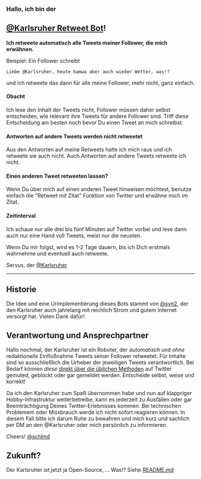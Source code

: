### Hallo, ich bin der 
## [\@Karlsruher Retweet Bot](https://twitter.com/Karlsruher "Karlsruher RT Bot")!

__Ich retweete automatisch alle Tweets meiner Follower, die mich erwähnen.__

Beispiel: Ein Follower schreibt
```
Liebe @Karlsruher, heute hamwa aber auch wieder Wetter, was!?
``` 
und ich retweete das dann für alle meine Follower, mehr nicht, ganz einfach.

#### Obacht
Ich lese den Inhalt der Tweets nicht, Follower müssen daher selbst entscheiden, wie relevant ihre Tweets für andere Follower sind. Triff diese Entscheidung am besten noch bevor Du einen Tweet an mich schreibst. 

#### Antworten auf andere Tweets werden nicht retweetet
Aus den Antworten auf meine Retweets halte ich mich raus und ich retweete sie auch nicht. Auch Antworten auf andere Tweets retweete ich nicht. 

#### Einen anderen Tweet retweeten lassen? 
Wenn Du über mich auf einen anderen Tweet hinweisen möchtest, benutze einfach die "Retweet mit Zitat" Funktion von Twitter und erwähne mich im Zitat.

#### Zeitinterval
Ich schaue nur alle drei bis fünf Minuten auf Twitter vorbei und lese dann auch nur eine Hand voll Tweets, meist nur die neusten.

Wenn Du mir folgst, wird es 1-2 Tage dauern, bis ich Dich erstmals wahrnehme und eventuell auch retweete.


Servus, der [\@Karlsruher](https://twitter.com/Karlsruher "Karlsruher RT Bot")

---

## Historie
Die Idee und eine Urimplementierung dieses Bots stammt von [\@syn2](https://twitter.com/syn2), der den Karlsruher auch jahrelang mit reichlich Strom und gutem Internet versorgt hat. Vielen Dank dafür!

## Verantwortung und Ansprechpartner

Hallo nochmal, der Karlsruher ist ein Roboter, der *automatisch* und *ohne* redaktionelle Einflußnahme Tweets seiner Follower retweetet.
Für Inhalte sind so ausschließlich die Urheber der jeweiligen Tweets verantwortlich. Bei Bedarf können *diese* [direkt über die üblichen Methoden](https://help.twitter.com/de/using-twitter#blocking-and-muting) auf Twitter gemuted, geblockt oder gar gemeldet werden. Entscheide selbst, weise und korrekt!

Da ich den Karlsruher zum Spaß übernommen habe und nun auf klappriger Hobby-Infrastruktur weiterbetreibe, kann es jederzeit zu Ausfällen oder gar Beeinträchtigung Deines Twitter-Erlebnisses kommen. Bei technischen Problemem oder Missbrauch werde ich nicht sofort reagieren können. In diesem Fall bitte ich darum Ruhe zu bewahren und mich kurz und sachlich per DM an den @Karlsruher oder mich persönlich zu informieren.
 
Cheers! [\@schlind](https://twitter.com/schlind)


## Zukunft?
Der Karlsruher ist jetzt ja Open-Source, ...
Was!? Siehe [README.md](README.md)
